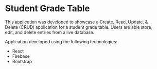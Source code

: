 # Student Grade Table

This application was developed to showcase a Create, Read, Update, & Delete (CRUD) application for a student grade table. Users are able store, edit, and delete entries from a live database.

 Application developed using the following technologies:
* React
* Firebase
* Bootstrap
